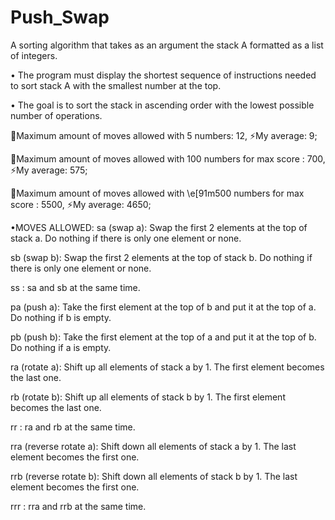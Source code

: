 # Push_Swap
A sorting algorithm that takes as an argument the stack A formatted as a list of integers.

• The program must display the shortest sequence of instructions needed to sort stack
  A with the smallest number at the top.

• The goal is to sort the stack in ascending order with the lowest possible number of operations.

🧠Maximum amount of moves allowed with 5 numbers: 12,
⚡My average: 9;

🧠Maximum amount of moves allowed with 100 numbers for max score : 700,
⚡My average: 575;

🧠Maximum amount of moves allowed with \e[91m500 numbers for max score : 5500,
⚡My average: 4650;

•MOVES ALLOWED:
sa (swap a): Swap the first 2 elements at the top of stack a.
    Do nothing if there is only one element or none.

sb (swap b): Swap the first 2 elements at the top of stack b.
    Do nothing if there is only one element or none.

ss : sa and sb at the same time.

pa (push a): Take the first element at the top of b and put it at the top of a.
    Do nothing if b is empty.

pb (push b): Take the first element at the top of a and put it at the top of b.
    Do nothing if a is empty.

ra (rotate a): Shift up all elements of stack a by 1.
    The first element becomes the last one.

rb (rotate b): Shift up all elements of stack b by 1.
    The first element becomes the last one.

rr : ra and rb at the same time.

rra (reverse rotate a): Shift down all elements of stack a by 1.
     The last element becomes the first one.

rrb (reverse rotate b): Shift down all elements of stack b by 1.
     The last element becomes the first one.

rrr : rra and rrb at the same time.
